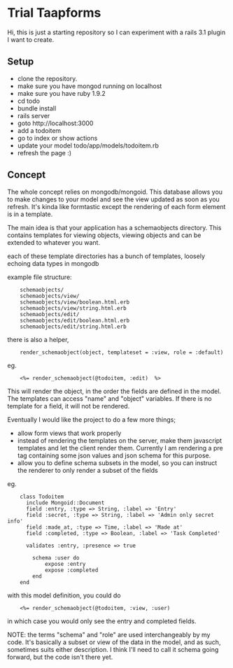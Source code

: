 Trial Taapforms
===============

Hi, this is just a starting repository so I can experiment with a rails 3.1 plugin I want to create.

Setup
-----

* clone the repository.
* make sure you have mongod running on localhost
* make sure you have ruby 1.9.2
* cd todo
* bundle install
* rails server
* goto http://localhost:3000
* add a todoitem 
* go to index or show actions
* update your model todo/app/models/todoitem.rb
* refresh the page :) 

Concept
-------

The whole concept relies on mongodb/mongoid.  This database allows you to make changes to your model and see the view updated as soon as you refresh.  It's kinda like formtastic except the rendering of each form element is in a template.

The main idea is that your application has a schemaobjects directory.  This contains templates for viewing objects, viewing objects and can be extended to whatever you want.

each of these template directories has a bunch of templates, loosely echoing data types in mongodb

example file structure:

		schemaobjects/
		schemaobjects/view/
		schemaobjects/view/boolean.html.erb
		schemaobjects/view/string.html.erb
		schemaobjects/edit/
		schemaobjects/edit/boolean.html.erb
		schemaobjects/edit/string.html.erb

there is also a helper, 

		render_schemaobject(object, templateset = :view, role = :default) 
		
eg. 

		<%= render_schemaobject(@todoitem, :edit)  %>
		

This will render the object, in the order the fields are defined in the model.  The templates can access "name" and "object" variables.  If there is no template for a field, it will not be rendered.

Eventually I would like the project to do a few more things;

* allow form views that work properly
* instead of rendering the templates on the server, make them javascript templates and let the client render them.  Currently I am rendering a pre tag containing some json values and json schema for this purpose.
* allow you to define schema subsets in the model, so you can instruct the renderer to only render a subset of the fields

eg. 

		class Todoitem
		  include Mongoid::Document
		  field :entry, :type => String, :label => 'Entry'
		  field :secret, :type => String, :label => 'Admin only secret info'
		  field :made_at, :type => Time, :label => 'Made at'
		  field :completed, :type => Boolean, :label => 'Task Completed'

		  validates :entry, :presence => true

			schema :user do
				expose :entry
				expose :completed
			end
		end

with this model definition, you could do

		<%= render_schemaobject(@todoitem, :view, :user)

in which case you would only see the entry and completed fields.

NOTE: the terms "schema" and "role" are used interchangeably by my code.  It's basically a subset or view of the data in the model, and as such, sometimes suits either description.  I think I'll need to call it schema going forward, but the code isn't there yet.

